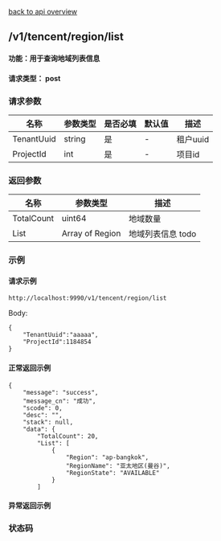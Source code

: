 [back to api overview](../api_overview.md#api)


## /v1/tencent/region/list
#### 功能：用于查询地域列表信息
#### 请求类型：  post

### 请求参数

 名称 | 参数类型 | 是否必填 | 默认值 | 描述
--- |---|---|--- |---
 TenantUuid|string| 是| - | 租户uuid
 ProjectId|int| 是| - | 项目id


### 返回参数
名称|参数类型|描述
---|---|---
TotalCount|uint64| 地域数量
List|Array of Region | 地域列表信息   todo




### 示例

#### 请求示例
```
http://localhost:9990/v1/tencent/region/list
```
Body:
```
{
	"TenantUuid":"aaaaa",
	"ProjectId":1184854
}

```
#### 正常返回示例
```
{
	"message": "success",
	"message_cn": "成功",
	"scode": 0,
	"desc": "",
	"stack": null,
	"data": {
		"TotalCount": 20,
		"List": [
			{
				"Region": "ap-bangkok",
				"RegionName": "亚太地区(曼谷)",
				"RegionState": "AVAILABLE"
			}
		]

```

#### 异常返回示例

### 状态码